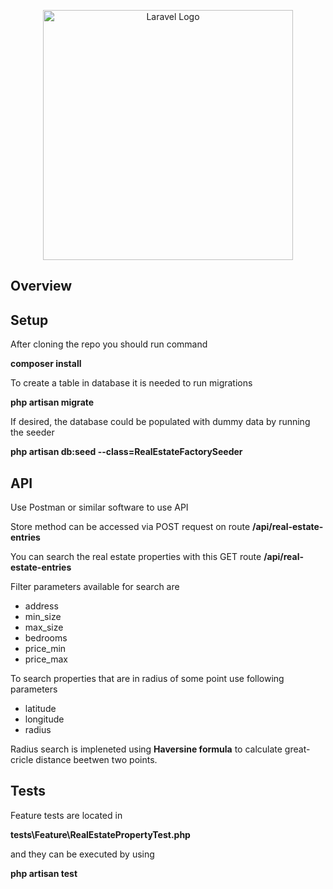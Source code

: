 <p align="center"><a href="https://laravel.com" target="_blank"><img src="https://raw.githubusercontent.com/laravel/art/master/logo-lockup/5%20SVG/2%20CMYK/1%20Full%20Color/laravel-logolockup-cmyk-red.svg" width="400" alt="Laravel Logo"></a></p>



## Overview

  

## Setup

  


After cloning the repo you should run command

**composer install**

  


To create a table in database it is needed to run migrations

**php artisan migrate**

  


If desired, the database could be populated with dummy data by running the seeder

**php artisan db:seed --class=RealEstateFactorySeeder**

  

## API
  
Use Postman or similar software to use API

Store method can be accessed via POST request on route 
**/api/real-estate-entries**

You can search the real estate properties with this GET route
**/api/real-estate-entries**

Filter parameters available for search are 

 - address
 - min_size
 - max_size
 - bedrooms
 - price_min
 - price_max
 
To search properties that are in radius of some point use following parameters 
 - latitude
 - longitude
 - radius
 
 Radius search is impleneted using **Haversine formula** to calculate great-cricle distance beetwen two points.

## Tests
Feature tests are located in 

**tests\Feature\RealEstatePropertyTest.php**

and they can be executed by using 

**php artisan test**
